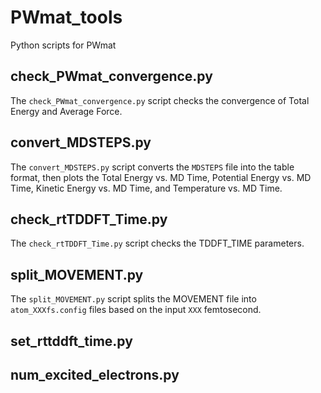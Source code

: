 # PWmat_tools
Python scripts for PWmat

## check_PWmat_convergence.py
The `check_PWmat_convergence.py` script checks the convergence of Total Energy and Average Force.


## convert_MDSTEPS.py
The `convert_MDSTEPS.py` script converts the `MDSTEPS` file into the table format, then plots the Total Energy vs. MD Time, Potential Energy vs. MD Time, Kinetic Energy vs. MD Time, and Temperature vs. MD Time.


## check_rtTDDFT_Time.py
The `check_rtTDDFT_Time.py` script checks the TDDFT_TIME parameters.


## split_MOVEMENT.py
The `split_MOVEMENT.py` script splits the MOVEMENT file into `atom_XXXfs.config` files based on the input `XXX` femtosecond.


## set_rttddft_time.py



## num_excited_electrons.py


